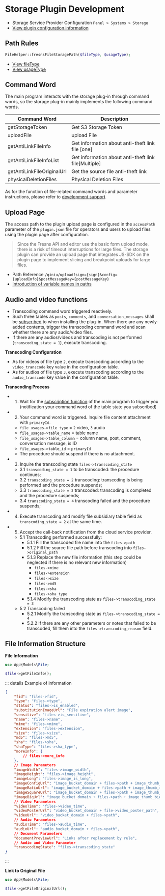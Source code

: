 # Storage Plugin Development

- Storage Service Provider Configuration `Panel > Systems > Storage`
- [View plugin configuration information](../configs/panel/storage.md)

## Path Rules

```php
FileHelper::fresnsFileStoragePath($fileType, $usageType);
```

- [View fileType](../database/numbered-description.md#file-type)
- [View usageType](../database/numbered-description.md#type-of-file-usage)

## Command Word

The main program interacts with the storage plug-in through command words, so the storage plug-in mainly implements the following command words.

| Command Word | Description |
| --- | --- |
| getStorageToken | Get S3 Storage Token |
| uploadFile | upload File |
| getAntiLinkFileInfo | Get information about anti-theft link file [one] |
| getAntiLinkFileInfoList | Get information about anti-theft link file[Multiple] |
| getAntiLinkFileOriginalUrl | Get the source file anti-theft link |
| physicalDeletionFiles | Physical Deletion Files |

As for the function of file-related command words and parameter instructions, please refer to [development support](../supports/cmd-words/file.md).

## Upload Page

The access path to the plugin upload page is configured in the `accessPath` parameter of the `plugin.json` file for operators and users to upload files using the plugin page after configuration.

> Since the Fresns API and editor use the basic form upload mode, there is a risk of timeout interruptions for large files. The storage plugin can provide an upload page that integrates JS-SDK on the plugin page to implement slicing and breakpoint uploads for large files.

- Path Reference `/qiniu/upload?sign={sign}&config={uploadInfo}&postMessageKey={postMessageKey}`
- [Introduction of variable names in paths](../callback/variables.md)

## Audio and video functions

- Transcoding command word triggered reactively.
- Such three tables as `posts`, `comments`, and `conversation_messages` shall be [subscribed](functions.md) to when installing the plug-in. When there are any newly-added contents, trigger the transcoding command word and scan whether there are any audio/video files.
- If there are any audios/videos and transcoding is not performed (`transcoding_state = 1`), execute transcoding.

**Transcoding Configuration**

- As for videos of file type `2`, execute transcoding according to the `video_transcode` key value in the configuration table.
- As for audios of file type `3`, execute transcoding according to the `audio_transcode` key value in the configuration table.

**Transcoding Process**

- 1. Wait for the [subscription function](functions.md) of the main program to trigger you (notification your command word of the table state you subscribed)
- 2. Your command word is triggered. Inquire file content attachment with `primaryId`. 
    - `file_usages->file_type` = `2` video, `3` audio
    - `file_usages->table_name` = table name
    - `file_usages->table_column` = column name, post, comment, conversation message, is ID
    - `file_usages->table_id` = `primaryId`
    - The procedure should suspend if there is no attachment.
- 3. Inquire the transcoding state `files->transcoding_state`
    - 3.1 `transcoding_state = 1` to be transcoded: the procedure continues;
    - 3.2 `transcoding_state = 2` transcoding: transcoding is being performed and the procedure suspends;
    - 3.3 `transcoding_state = 3` transcoded: transcoding is completed and the procedure suspends;
    - 3.4 `transcoding_state = 4` transcoding failed and the procedure suspends;
- 4. Execute transcoding and modify file subsidiary table field as `transcoding_state = 2` at the same time.
- 5. Accept the call-back notification from the cloud service provider.
    - 5.1 Transcoding performed successfully:
        - 5.1.1 Fill the transcoded file name into the `files->path`
        - 5.1.2 Fill the source file path before transcoding into `files->original_path`
        - 5.1.3 Replace the new file information (this step could be neglected if there is no relevant new information)
            - `files->mime`
            - `files->extension`
            - `files->size`
            - `files->md5`
            - `files->sha`
            - `files->sha_type`
        - 5.1.4 Modify the transcoding state as `files->transcoding_state = 3`
    - 5.2 Transcoding failed
        - 5.2.1 Modify the transcoding state as `files->transcoding_state = 4`
        - 5.2.2 If there are any other parameters or notes that failed to be transcoded, fill them into the `files->transcoding_reason` field.

## File Information Structure

**File Information**

```php
use App\Models\File;

$file->getFileInfo();
```

::: details Example of information
```json
{
    "fid": "files->fid",
    "type": "files->type",
    "status": "files->is_enabled",
    "substitutionImageUrl": "File expiration alert image",
    "sensitive": "files->is_sensitive",
    "name": "files->name",
    "mime": "files->mime",
    "extension": "files->extension",
    "size": "files->size",
    "md5": "files->md5",
    "sha": "files->sha",
    "shaType": "files->sha_type",
    "moreInfo": {
        // files->more_info
    },
    // Image Parameters
    "imageWidth": "files->image_width",
    "imageHeight": "files->image_height",
    "imageLong": "files->image_is_long",
    "imageConfigUrl": "image_bucket_domain + files->path + image_thumb_config",
    "imageRatioUrl": "image_bucket_domain + files->path + image_thumb_ratio",
    "imageSquareUrl": "image_bucket_domain + files->path + image_thumb_square",
    "imageBigUrl": "image_bucket_domain + files->path + image_thumb_big",
    // Video Parameters
    "videoTime": "files->video_time",
    "videoPosterUrl": "video_bucket_domain + file->video_poster_path",
    "videoUrl": "video_bucket_domain + files->path",
    // Audio Parameters
    "audioTime": "files->audio_time",
    "audioUrl": "audio_bucket_domain + files->path",
    // Document Parameters
    "documentPreviewUrl": "Links after replacement by rule",
    // Audio and Video Parameter
    "transcodingState": "files->transcoding_state"
}
```
:::

**Link to Original File**

```php
use App\Models\File;

$file->getFileOriginalUrl();
```
